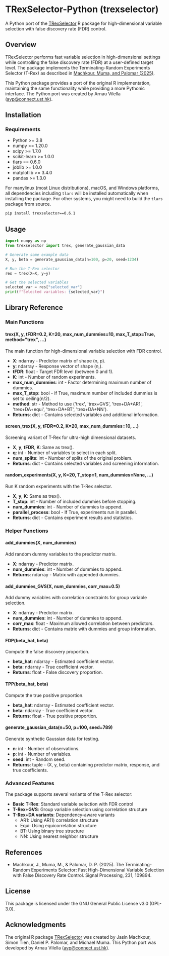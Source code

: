 # TRexSelector-Python (trexselector)

A Python port of the [TRexSelector](https://github.com/jasinmachkour/TRexSelector) R package for high-dimensional variable selection with false discovery rate (FDR) control.

## Overview

TRexSelector performs fast variable selection in high-dimensional settings while controlling the false discovery rate (FDR) at a user-defined target level. The package implements the Terminating-Random Experiments Selector (T-Rex) as described in [Machkour, Muma, and Palomar (2025)](https://doi.org/10.1016/j.sigpro.2025.109894).

This Python package provides a port of the original R implementation, maintaining the same functionality while providing a more Pythonic interface. The Python port was created by Arnau Vilella (avp@connect.ust.hk).

## Installation

### Requirements

- Python >= 3.8
- numpy >= 1.20.0
- scipy >= 1.7.0
- scikit-learn >= 1.0.0
- tlars == 0.6.0
- joblib >= 1.0.0
- matplotlib >= 3.4.0
- pandas >= 1.3.0

For manylinux (most Linux distributions), macOS, and Windows platforms, all dependencies including `tlars` will be installed automatically when installing the package. For other systems, you might need to build the `tlars` package from source.

```bash
pip install trexselector==0.6.1
```

## Usage

```python
import numpy as np
from trexselector import trex, generate_gaussian_data

# Generate some example data
X, y, beta = generate_gaussian_data(n=100, p=20, seed=1234)

# Run the T-Rex selector
res = trex(X=X, y=y)

# Get the selected variables
selected_var = res["selected_var"]
print(f"Selected variables: {selected_var}")
```

## Library Reference

### Main Functions

#### trex(X, y, tFDR=0.2, K=20, max_num_dummies=10, max_T_stop=True, method="trex", ...)

The main function for high-dimensional variable selection with FDR control.

- **X**: ndarray - Predictor matrix of shape (n, p).
- **y**: ndarray - Response vector of shape (n,).
- **tFDR**: float - Target FDR level (between 0 and 1).
- **K**: int - Number of random experiments.
- **max_num_dummies**: int - Factor determining maximum number of dummies.
- **max_T_stop**: bool - If True, maximum number of included dummies is set to ceiling(n/2).
- **method**: str - Method to use ('trex', 'trex+GVS', 'trex+DA+AR1', 'trex+DA+equi', 'trex+DA+BT', 'trex+DA+NN').
- **Returns**: dict - Contains selected variables and additional information.

#### screen_trex(X, y, tFDR=0.2, K=20, max_num_dummies=10, ...)

Screening variant of T-Rex for ultra-high dimensional datasets.

- **X**, **y**, **tFDR**, **K**: Same as trex().
- **q**: int - Number of variables to select in each split.
- **num_splits**: int - Number of splits of the original problem.
- **Returns**: dict - Contains selected variables and screening information.

#### random_experiments(X, y, K=20, T_stop=1, num_dummies=None, ...)

Run K random experiments with the T-Rex selector.

- **X**, **y**, **K**: Same as trex().
- **T_stop**: int - Number of included dummies before stopping.
- **num_dummies**: int - Number of dummies to append.
- **parallel_process**: bool - If True, experiments run in parallel.
- **Returns**: dict - Contains experiment results and statistics.

### Helper Functions

#### add_dummies(X, num_dummies)

Add random dummy variables to the predictor matrix.

- **X**: ndarray - Predictor matrix.
- **num_dummies**: int - Number of dummies to append.
- **Returns**: ndarray - Matrix with appended dummies.

#### add_dummies_GVS(X, num_dummies, corr_max=0.5)

Add dummy variables with correlation constraints for group variable selection.

- **X**: ndarray - Predictor matrix.
- **num_dummies**: int - Number of dummies to append.
- **corr_max**: float - Maximum allowed correlation between predictors.
- **Returns**: dict - Contains matrix with dummies and group information.

#### FDP(beta_hat, beta)

Compute the false discovery proportion.

- **beta_hat**: ndarray - Estimated coefficient vector.
- **beta**: ndarray - True coefficient vector.
- **Returns**: float - False discovery proportion.

#### TPP(beta_hat, beta)

Compute the true positive proportion.

- **beta_hat**: ndarray - Estimated coefficient vector.
- **beta**: ndarray - True coefficient vector.
- **Returns**: float - True positive proportion.

#### generate_gaussian_data(n=50, p=100, seed=789)

Generate synthetic Gaussian data for testing.

- **n**: int - Number of observations.
- **p**: int - Number of variables.
- **seed**: int - Random seed.
- **Returns**: tuple - (X, y, beta) containing predictor matrix, response, and true coefficients.

### Advanced Features

The package supports several variants of the T-Rex selector:

- **Basic T-Rex**: Standard variable selection with FDR control
- **T-Rex+GVS**: Group variable selection using correlation structure
- **T-Rex+DA variants**: Dependency-aware variants
  - AR1: Using AR(1) correlation structure
  - Equi: Using equicorrelation structure
  - BT: Using binary tree structure
  - NN: Using nearest neighbor structure

## References

- Machkour, J., Muma, M., & Palomar, D. P. (2025). The Terminating-Random Experiments Selector: Fast High-Dimensional Variable Selection with False Discovery Rate Control. Signal Processing, 231, 109894.

## License

This package is licensed under the GNU General Public License v3.0 (GPL-3.0).

## Acknowledgments

The original R package [TRexSelector](https://github.com/jasinmachkour/TRexSelector) was created by Jasin Machkour, Simon Tien, Daniel P. Palomar, and Michael Muma. This Python port was developed by Arnau Vilella (avp@connect.ust.hk).
